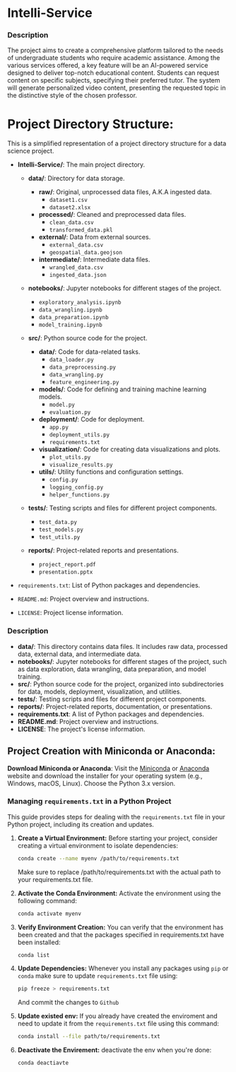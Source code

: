 # Intelli-Service
### Description
The project aims to create a comprehensive platform tailored to the needs of undergraduate students who require academic assistance. Among the various services offered, a key feature will be an AI-powered service designed to deliver top-notch educational content. Students can request content on specific subjects, specifying their preferred tutor. The system will generate personalized video content, presenting the requested topic in the distinctive style of the chosen professor.

# Project Directory Structure:

This is a simplified representation of a project directory structure for a data science project.

- **Intelli-Service/**: The main project directory.

  - **data/**: Directory for data storage.
    - **raw/**: Original, unprocessed data files, A.K.A ingested data.
      - `dataset1.csv`
      - `dataset2.xlsx`
    - **processed/**: Cleaned and preprocessed data files.
      - `clean_data.csv`
      - `transformed_data.pkl`
    - **external/**: Data from external sources.
      - `external_data.csv`
      - `geospatial_data.geojson`
    - **intermediate/**: Intermediate data files.
      - `wrangled_data.csv`
      - `ingested_data.json`

  - **notebooks/**: Jupyter notebooks for different stages of the project.
    - `exploratory_analysis.ipynb`
    - `data_wrangling.ipynb`
    - `data_preparation.ipynb`
    - `model_training.ipynb`

  - **src/**: Python source code for the project.
    - **data/**: Code for data-related tasks.
      - `data_loader.py`
      - `data_preprocessing.py`
      - `data_wrangling.py`
      - `feature_engineering.py`
    - **models/**: Code for defining and training machine learning models.
      - `model.py`
      - `evaluation.py`
    - **deployment/**: Code for deployment.
      - `app.py`
      - `deployment_utils.py`
      - `requirements.txt`
    - **visualization/**: Code for creating data visualizations and plots.
      - `plot_utils.py`
      - `visualize_results.py`
    - **utils/**: Utility functions and configuration settings.
      - `config.py`
      - `logging_config.py`
      - `helper_functions.py`

  - **tests/**: Testing scripts and files for different project components.
    - `test_data.py`
    - `test_models.py`
    - `test_utils.py`
  - **reports/**: Project-related reports and presentations.
    - `project_report.pdf`
    - `presentation.pptx`

- `requirements.txt`: List of Python packages and dependencies.
- `README.md`: Project overview and instructions.
- `LICENSE`: Project license information.

### Description

- **data/**: This directory contains data files. It includes raw data, processed data, external data, and intermediate data.
- **notebooks/**: Jupyter notebooks for different stages of the project, such as data exploration, data wrangling, data preparation, and model training.
- **src/**: Python source code for the project, organized into subdirectories for data, models, deployment, visualization, and utilities.
- **tests/**: Testing scripts and files for different project components.
- **reports/**: Project-related reports, documentation, or presentations.
- **requirements.txt**: A list of Python packages and dependencies.
- **README.md**: Project overview and instructions.
- **LICENSE**: The project's license information.


## Project Creation with Miniconda or Anaconda:

**Download Miniconda or Anaconda**:
   Visit the [Miniconda](https://docs.conda.io/en/latest/miniconda.html) or [Anaconda](https://www.anaconda.com/products/distribution) website and download the installer for your operating system (e.g., Windows, macOS, Linux). Choose the Python 3.x version.


### Managing `requirements.txt` in a Python Project

This guide provides steps for dealing with the `requirements.txt` file in your Python project, including its creation and updates.

1. **Create a Virtual Environment:**
   Before starting your project, consider creating a virtual environment to isolate dependencies:

   ```bash
   conda create --name myenv /path/to/requirements.txt
   ```
   Make sure to replace /path/to/requirements.txt with the actual path to your requirements.txt file.
2. **Activate the Conda Environment:**
    Activate the environment using the following command:
    ```bash
    conda activate myenv
    ```
3. **Verify Environment Creation:**
    You can verify that the environment has been created and that the packages specified in requirements.txt have been installed:
    ``` bash
    conda list
    ```
4. **Update Dependencies:**
    Whenever you install any packages using `pip` or `conda` 
    make sure to update `requirements.txt` file using:
    ```bash
    pip freeze > requirements.txt
    ```
    And commit the changes to `Github`
5. **Update existed env:**
    If you already have created the enviroment and need to update it from the `requirements.txt` file using this command:
    ```bash
    conda install --file path/to/requirements.txt
    ```
6. **Deactivate the Envirement:**
    deactivate the env when you're done:
    ```bash 
    conda deactiavte
    ```

